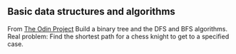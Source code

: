 ## Basic data structures and algorithms

From [The Odin Project](http://www.theodinproject.com/ruby-programming/data-structures-and-algorithms?ref=lnav)
Build a binary tree and the DFS and BFS algorithms.<br>
Real problem: Find the shortest path for a chess knight to get to a specified case.
